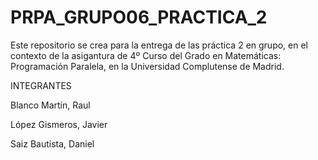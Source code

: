 # PRPA_GRUPO06_PRACTICA_2
Este repositorio se crea para la entrega de las práctica 2 en grupo, en el contexto de la asigantura de 4º Curso del Grado en Matemáticas: Programación Paralela, en la Universidad Complutense de Madrid.


INTEGRANTES 

  Blanco Martín, Raul
  
  López Gismeros, Javier
  
  Saiz Bautista, Daniel 
